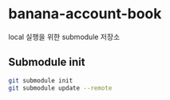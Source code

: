 # banana-account-book

local 실행을 위한 submodule 저장소

## Submodule init

```zsh
git submodule init
git submodule update --remote
```
